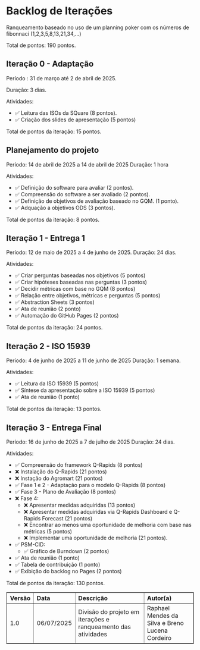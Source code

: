 # Backlog de Iterações

Ranqueamento baseado no uso de um planning poker com os números de fibonnaci (1,2,3,5,8,13,21,34,...)

Total de pontos: 190 pontos.

## Iteração 0 - Adaptação
Período : 31 de março até 2 de abril de 2025.

Duração: 3 dias.

Atividades:

- ✅ Leitura das ISOs da SQuare (8 pontos).
- ✅ Criação dos slides de apresentação (5 pontos)

Total de pontos da iteração: 15 pontos.

## Planejamento do projeto
Período: 14 de abril de 2025 a 14 de abril de 2025
Duração: 1 hora

Atividades:

- ✅ Definição do software para avaliar (2 pontos).
- ✅ Compreensão do software a ser avaliado (2 pontos).
- ✅ Definição de objetivos de avaliação baseado no GQM. (1 ponto).
- ✅ Adquação a objetivos ODS (3 pontos).

Total de pontos da iteração: 8 pontos.

## Iteração 1 - Entrega 1
Período: 12 de maio de 2025 a 4 de junho de 2025.
Duração: 24 dias.

Atividades:

- ✅ Criar perguntas baseadas nos objetivos (5 pontos)
- ✅ Criar hipóteses baseadas nas perguntas (3 pontos)
- ✅ Decidir métricas com base no GQM (8 pontos)
- ✅ Relação entre objetivos, métricas e perguntas (5 pontos)
- ✅ Abstraction Sheets (3 pontos)
- ✅ Ata de reunião (2 ponto)
- ✅ Automação do GitHub Pages (2 pontos)

Total de pontos da iteração: 24 pontos.

## Iteração 2 - ISO 15939
Período: 4 de junho de 2025 a 11 de junho de 2025
Duração: 1 semana.

Atividades:

- ✅ Leitura da ISO 15939 (5 pontos)
- ✅ Síntese da apresentação sobre a ISO 15939 (5 pontos)
- ✅ Ata de reunião (1 ponto)

Total de pontos da iteração: 13 pontos.

## Iteração 3 - Entrega Final
Período: 16 de junho de 2025 a 7 de julho de 2025
Duração: 24 dias.

Atividades:

- ✅ Compreensão do framework Q-Rapids (8 pontos)
- ❌ Instalação do Q-Rapids (21 pontos)
- ❌ Instação do Agromart (21 pontos)
- ✅ Fase 1 e 2 - Adaptação para o modelo Q-Rapids (8 pontos)
- ✅ Fase 3 - Plano de Avaliação (8 pontos)
- ❌ Fase 4:
    - ❌ Apresentar medidas adquiridas (13 pontos)
    - ❌ Apresentar medidas adquiridas via Q-Rapids Dashboard e Q-Rapids Forecast (21 pontos)
    - ❌ Encontrar ao menos uma oportunidade de melhoria com base nas métricas (5 pontos)
    - ❌ Implementar uma oportunidade de melhoria (21 pontos).
- ✅ PSM-CID:
    - ✅ Gráfico de Burndown (2 pontos)
- ✅ Ata de reunião (1 ponto)
- ✅ Tabela de contribuição (1 ponto)
- ✅ Exibição do backlog no Pages (2 pontos)

Total de pontos da iteração: 130 pontos.


<table border="1" style="width:100%; border-collapse: collapse; text-align: left;">
  <thead>
    <tr>
      <th>Versão</th>
      <th>Data</th>
      <th>Descrição</th>
      <th>Autor(a)</th>
    </tr>
  </thead>
  <tbody>
    <tr>
      <td>1.0</td>
      <td>06/07/2025</td>
      <td>Divisão do projeto em iterações e ranqueamento das atividades</td>
      <td>Raphael Mendes da Silva e Breno Lucena Cordeiro</td>
    </tr>
  </tbody>
</table>
